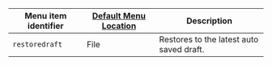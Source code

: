 | Menu item identifier | [Default Menu Location]({{site.baseurl}}/configure/editor-appearance/#examplethetinymcedefaultmenuitems) | Description                              |
| -------------------- | -------------------------------------------------------------------------------------------------------- | ---------------------------------------- |
| `restoredraft`       | File                                                                                                     | Restores to the latest auto saved draft. |